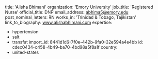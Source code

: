 title: 'Alisha Bhimani'
organization: 'Emory University'
job_title: 'Registered Nurse'
official_title: DNP
email_address: abhima5@emory.edu
post_nominal_letters: RN
works_in: 'Trinidad & Tobago, Tajikistan'
link_to_biography: www.alishabhimani.com
expertise:
  - hypertension
  - salt
  - transfat
import_id: 8441d1d6-7f0e-442b-9fa0-32e594a4e4bb
id: cdec0434-c458-4b49-ba70-4bd98a5f8a1f
country:
  - united-states
